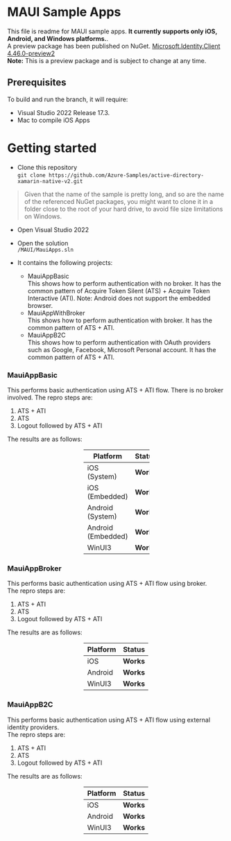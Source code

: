 # MAUI Sample Apps
This file is readme for MAUI sample apps. **It currently supports only iOS, Android, and Windows platforms.**.  
A preview package has been published on NuGet. [Microsoft.Identity.Client 4.46.0-preview2]( https://www.nuget.org/packages/Microsoft.Identity.Client/4.46.0-preview2)  
**Note:** This is a preview package and is subject to change at any time.

## Prerequisites
To build and run the branch, it will require:
- Visual Studio 2022 Release 17.3.
- Mac to compile iOS Apps

# Getting started
- Clone this repository  
`git clone https://github.com/Azure-Samples/active-directory-xamarin-native-v2.git`  
> Given that the name of the sample is pretty long, and so are the name of the referenced NuGet packages, you might want to clone it in a folder close to the root of your hard drive, to avoid file size limitations on Windows.
- Open Visual Studio 2022
- Open the solution  
`/MAUI/MauiApps.sln`
- It contains the following projects:

    - MauiAppBasic  
    This shows how to perform authentication with no broker. It has the common pattern of Acquire Token Silent (ATS) + Acquire Token Interactive (ATI). Note: Android does not support the embedded browser.
    - MauiAppWithBroker  
    This shows how to perform authentication with broker. It has the common pattern of ATS + ATI.
    - MauiAppB2C  
    This shows how to perform authentication with OAuth providers such as Google, Facebook, Microsoft Personal account. It has the common pattern of ATS + ATI.

### MauiAppBasic
This performs basic authentication using ATS + ATI flow. There is no broker involved. 
The repro steps are:
1. ATS + ATI
2. ATS
3. Logout followed by ATS + ATI


The results are as follows:

<div style="margin-left: auto;
            margin-right: auto;
            width: 30%">

| Platform | Status |
| ----------- | ----------- |
| iOS (System) | **Works** |
| iOS (Embedded) | **Works** |
| Android (System) | **Works** |
| Android (Embedded) | **Works** |
| WinUI3 | **Works** |
</div>

### MauiAppBroker
This performs basic authentication using ATS + ATI flow using broker.  
The repro steps are:
1. ATS + ATI
2. ATS
3. Logout followed by ATS + ATI


The results are as follows:

<div style="margin-left: auto;
            margin-right: auto;
            width: 30%">

| Platform | Status |
| ----------- | ----------- |
| iOS | **Works** |
| Android | **Works** |
| WinUI3 | **Works** |
</div>

### MauiAppB2C
This performs basic authentication using ATS + ATI flow using external identity providers.  
The repro steps are:
1. ATS + ATI
2. ATS
3. Logout followed by ATS + ATI


The results are as follows:

<div style="margin-left: auto;
            margin-right: auto;
            width: 30%">

| Platform | Status |
| ----------- | ----------- |
| iOS | **Works** |
| Android | **Works** |
| WinUI3 | **Works** |
</div>
